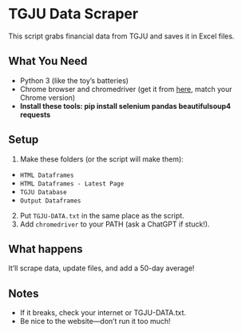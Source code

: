 # TGJU Data Scraper
This script grabs financial data from TGJU and saves it in Excel files.

## What You Need
- Python 3 (like the toy’s batteries)
- Chrome browser and chromedriver (get it from [here](https://chromedriver.chromium.org/downloads), match your Chrome version)
- **Install these tools: pip install selenium pandas beautifulsoup4 requests**

## Setup
1. Make these folders (or the script will make them):
 - `HTML Dataframes`
 - `HTML Dataframes - Latest Page`
 - `TGJU Database`
 - `Output Dataframes`
2. Put `TGJU-DATA.txt` in the same place as the script.
3. Add `chromedriver` to your PATH (ask a ChatGPT if stuck!).

## What happens
It’ll scrape data, update files, and add a 50-day average!

## Notes
- If it breaks, check your internet or TGJU-DATA.txt.
- Be nice to the website—don’t run it too much!
